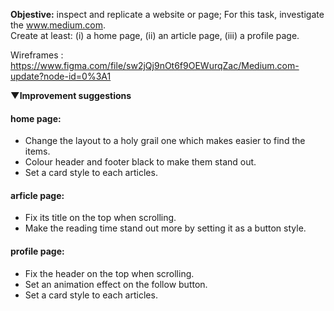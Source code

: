 **Objestive:** inspect and replicate a website or page;
For this task, investigate the www.medium.com. <br>
Create at least: (i) a home page, (ii) an article page, (iii) a profile page.

Wireframes : https://www.figma.com/file/sw2jQj9nOt6f9OEWurqZac/Medium.com-update?node-id=0%3A1


**▼Improvement suggestions**
#### home page:
- Change the layout to a holy grail one which makes easier to find the items.
- Colour header and footer black to make them stand out.
- Set a card style to each articles.

#### arficle page:
- Fix its title on the top when scrolling.
- Make the reading time stand out more by setting it as a button style.

#### profile page:
- Fix the header on the top when scrolling.
- Set an animation effect on the follow button.
- Set a card style to each articles.
